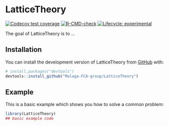 
# LatticeTheory

<!-- badges: start -->
  [![Codecov test coverage](https://codecov.io/gh/Malaga-FCA-group/LatticeTheory/branch/master/graph/badge.svg)](https://app.codecov.io/gh/Malaga-FCA-group/LatticeTheory?branch=master)
[![R-CMD-check](https://github.com/Malaga-FCA-group/LatticeTheory/workflows/R-CMD-check/badge.svg)](https://github.com/Malaga-FCA-group/LatticeTheory/actions)
[![Lifecycle: experimental](https://img.shields.io/badge/lifecycle-experimental-orange.svg)](https://lifecycle.r-lib.org/articles/stages.html#experimental)
<!-- badges: end -->

The goal of LatticeTheory is to ...

## Installation

You can install the development version of LatticeTheory from [GitHub](https://github.com/) with:

``` r
# install.packages("devtools")
devtools::install_github("Malaga-FCA-group/LatticeTheory")
```

## Example

This is a basic example which shows you how to solve a common problem:

``` r
library(LatticeTheory)
## basic example code
```

